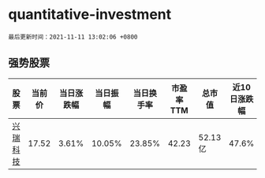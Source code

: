 # quantitative-investment

`最后更新时间：2021-11-11 13:02:06 +0800`

## 强势股票

|股票|当前价|当日涨跌幅|当日振幅|当日换手率|市盈率TTM|总市值|近10日涨跌幅|
|----|----|----|----|----|----|----|----|
|[兴瑞科技](https://xueqiu.com/S/SZ002937)|17.52|3.61%|10.05%|23.85%|42.23|52.13亿|47.6%|
